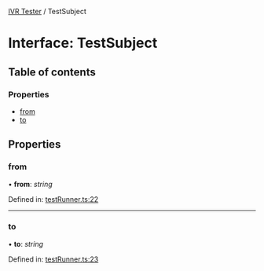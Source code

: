 [IVR Tester](../README.md) / TestSubject

# Interface: TestSubject

## Table of contents

### Properties

- [from](testsubject.md#from)
- [to](testsubject.md#to)

## Properties

### from

• **from**: *string*

Defined in: [testRunner.ts:22](https://github.com/SketchingDev/ivr-tester/blob/a815992/packages/ivr-tester/src/testRunner.ts#L22)

___

### to

• **to**: *string*

Defined in: [testRunner.ts:23](https://github.com/SketchingDev/ivr-tester/blob/a815992/packages/ivr-tester/src/testRunner.ts#L23)
